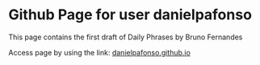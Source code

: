 # Github Page for user danielpafonso

This page contains the first draft of Daily Phrases by Bruno Fernandes

Access page by using the link: [danielpafonso.github.io](https://danielpafonso.github.io)

